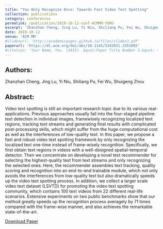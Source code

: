 ```yaml
---
title: "You Only Recognize Once: Towards Fast Video Text Spotting"
collection: publications
category: conferences
permalink: /publication/2019-10-12-conf-ACMMM-YORO
excerpt: 'Zhanzhan Cheng, Jing Lu, Yi Niu, Shiliang Pu, Fei Wu, Shuigeng Zhou'
date: 2019-10-12
venue: 'ACM MM'
#slidesurl: 'http://academicpages.github.io/files/slides3.pdf'
paperurl: 'https://dl.acm.org/doi/abs/10.1145/3343031.3351093'
#citation: 'Your Name, You. (2015). &quot;Paper Title Number 3.&quot; <i>Journal 1</i>. 1(3).'
---
```


Authors:
------
Zhanzhan Cheng, Jing Lu, Yi Niu, Shiliang Pu, Fei Wu, Shuigeng Zhou

Abstract:
------
Video text spotting is still an important research topic due to its various real-applications. Previous approaches usually fall into the four-staged pipeline: text detection in individual images, framewisely recognizing localized text regions, tracking text streams and generating final results with complicated post-processing skills, which might suffer from the huge computational cost as well as the interferences of low-quality text. In this paper, we propose a fast and robust video text spotting framework by only recognizing the localized text one-time instead of frame-wisely recognition. Specifically, we first obtain text regions in videos with a well-designed spatial-temporal detector. Then we concentrate on developing a novel text recommender for selecting the highest-quality text from text streams and only recognizing the selected ones. Here, the recommender assembles text tracking, quality scoring and recognition into an end-to-end trainable module, which not only avoids the interferences from low-quality text but also dramatically speeds up the video text spotting process. In addition, we collect a larger scale video text dataset (LSVTD) for promoting the video text spotting community, which contains 100 text videos from 22 different real-life scenarios. Extensive experiments on two public benchmarks show that our method greatly speeds up the recognition process averagely by 71 times compared with the frame-wise manner, and also achieves the remarkable state-of-the-art.

[Download Paper](https://dl.acm.org/doi/abs/10.1145/3343031.3351093)